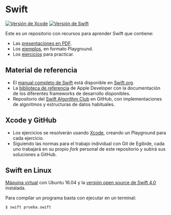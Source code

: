 # Swift

[![Versión de Xcode](https://img.shields.io/badge/Xcode-10.0-3cacfa.svg)](https://developer.apple.com/xcode/)
[![Versión de Swift](https://img.shields.io/badge/Swift-4.2-f05339.svg)](https://developer.apple.com/swift/)

Este es un repositorio con recursos para aprender Swift que contiene:

- Las [presentaciones en PDF](./01_presentaciones/).
- Los [ejemplos](./02_ejemplos/), en formato Playground.
- Los [ejercicios](./03_ejercicios/) para practicar.

## Material de referencia

- El [manual completo de Swift](https://docs.swift.org/swift-book/LanguageGuide/TheBasics.html) está disponible en [Swift.org](https://swift.org/).
- La [biblioteca de referencia](https://developer.apple.com/documentation) de Apple Developer con la documentación de los diferentes frameworks de desarrollo disponibles.
- Repositorio del [Swift Algorithm Club](https://github.com/raywenderlich/swift-algorithm-club) en GitHub, con implementaciones de algoritmos y estructuras de datos habituales.

## Xcode y GitHub

- Los ejercicios se resolverán usando [Xcode](https://developer.apple.com/xcode/), creando un Playground para cada ejercicio.
- Siguiendo las normas para el trabajo individual con Git de Egibide, cada uno trabajará en su propio _fork_ personal de este repositorio y subirá sus soluciones a GitHub.

## Swift en Linux

[Máquina virtual](https://drive.google.com/file/d/0B2XpZkAtl698Z1VvNDZUazZzRms/view?usp=sharing) con Ubuntu 16.04 y la [versión open source de Swift 4.0](https://swift.org/download/) instalada.

Para compilar un programa basta con ejecutar en un terminal:

```bash
$ swift prueba.swift
```
